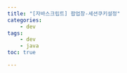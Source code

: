 ```yaml
---
title: "[자바스크립트] 팝업창-세션쿠키설정"
categories:
    - dev
tags:
    - dev
    - java 
toc: true

---
```


<!--stackedit_data:
eyJoaXN0b3J5IjpbMTg0NTAxNzg1MF19
-->